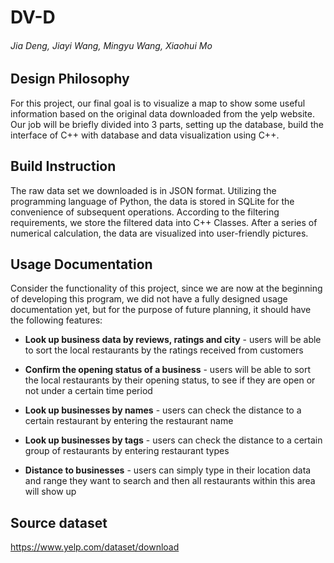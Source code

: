 # DV-D
###### Jia Deng, Jiayi Wang, Mingyu Wang, Xiaohui Mo

## Design Philosophy

For this project, our final goal is to visualize a map to show some useful information based on the original data downloaded from the yelp website. Our job will be briefly divided into 3 parts, setting up the database, build the interface of C++ with database and data visualization using C++.

## Build Instruction
The raw data set we downloaded is in JSON format. Utilizing the programming language of Python, the data is stored in SQLite for the convenience of subsequent operations. According to the filtering requirements, we store the filtered data into C++ Classes. After a series of numerical calculation, the data are visualized into user-friendly pictures.

## Usage Documentation
Consider the functionality of this project, since we are now at the beginning of developing this program, we did not have a fully designed usage documentation yet, but for the purpose of future planning, it should have the following features:

* **Look up business data by reviews, ratings and city** - users will be able to sort the local restaurants by the ratings received from customers

* **Confirm the opening status of a business** - users will be able to sort the local restaurants by their opening status, to see if they are open or not under a certain time period

* **Look up businesses by names** - users can check the distance to a certain restaurant by entering the restaurant name

* **Look up businesses by tags** - users can check the distance to a certain group of restaurants by entering restaurant types

* **Distance to businesses** - users can simply type in their location data and range they want to search and then all restaurants within this area will show up

## Source dataset
https://www.yelp.com/dataset/download
